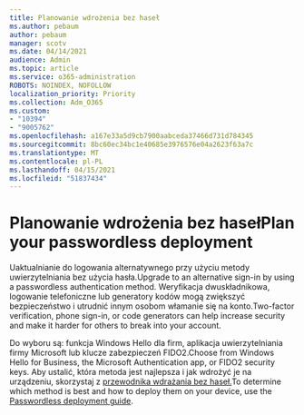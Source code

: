 ```yaml
---
title: Planowanie wdrożenia bez haseł
ms.author: pebaum
author: pebaum
manager: scotv
ms.date: 04/14/2021
audience: Admin
ms.topic: article
ms.service: o365-administration
ROBOTS: NOINDEX, NOFOLLOW
localization_priority: Priority
ms.collection: Adm_O365
ms.custom:
- "10394"
- "9005762"
ms.openlocfilehash: a167e33a5d9cb7900aabceda37466d731d784345
ms.sourcegitcommit: 8bc60ec34bc1e40685e3976576e04a2623f63a7c
ms.translationtype: MT
ms.contentlocale: pl-PL
ms.lasthandoff: 04/15/2021
ms.locfileid: "51837434"
---
```

# <a name="plan-your-passwordless-deployment"></a><span data-ttu-id="6564a-102">Planowanie wdrożenia bez haseł</span><span class="sxs-lookup"><span data-stu-id="6564a-102">Plan your passwordless deployment</span></span>

<span data-ttu-id="6564a-103">Uaktualnianie do logowania alternatywnego przy użyciu metody uwierzytelniania bez użycia hasła.</span><span class="sxs-lookup"><span data-stu-id="6564a-103">Upgrade to an alternative sign-in by using a passwordless authentication method.</span></span> <span data-ttu-id="6564a-104">Weryfikacja dwuskładnikowa, logowanie telefoniczne lub generatory kodów mogą zwiększyć bezpieczeństwo i utrudnić innym osobom włamanie się na konto.</span><span class="sxs-lookup"><span data-stu-id="6564a-104">Two-factor verification, phone sign-in, or code generators can help increase security and make it harder for others to break into your account.</span></span> 

<span data-ttu-id="6564a-105">Do wyboru są: funkcja Windows Hello dla firm, aplikacja uwierzytelniania firmy Microsoft lub klucze zabezpieczeń FIDO2.</span><span class="sxs-lookup"><span data-stu-id="6564a-105">Choose from Windows Hello for Business, the Microsoft Authentication app, or FIDO2 security keys.</span></span> <span data-ttu-id="6564a-106">Aby ustalić, która metoda jest najlepsza i jak wdrożyć je na urządzeniu, skorzystaj z [przewodnika wdrażania bez haseł.](https://admin.microsoft.com/adminportal/home?#/modernonboarding/passwordlesssetup)</span><span class="sxs-lookup"><span data-stu-id="6564a-106">To determine which method is best and how to deploy them on your device, use the [Passwordless deployment guide](https://admin.microsoft.com/adminportal/home?#/modernonboarding/passwordlesssetup).</span></span> 

